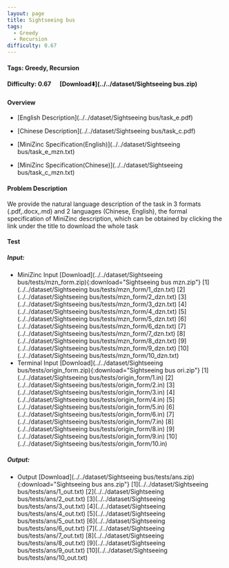 ```yaml
---
layout: page
title: Sightseeing bus
tags:
  - Greedy
  - Recursion
difficulty: 0.67
---
```


#### Tags: Greedy, Recursion
#### Difficulty: 0.67 &nbsp;&nbsp;&nbsp;&nbsp; [Download⬇️](../../dataset/Sightseeing bus.zip)
#### Overview
- [English Description](../../dataset/Sightseeing bus/task_e.pdf)
- [Chinese Description](../../dataset/Sightseeing bus/task_c.pdf)
- [MiniZinc Specification(English)](../../dataset/Sightseeing bus/task_e_mzn.txt)

- [MiniZinc Specification(Chinese)](../../dataset/Sightseeing bus/task_c_mzn.txt)

#### Problem Description
We provide the natural language description of the task in 3 formats (.pdf,.docx,.md) and 2 languages (Chinese, English), the formal specification of MiniZinc description, which can be obtained by clicking the link under the title to download the whole task
#### Test
##### Input:
- MiniZinc Input [Download](../../dataset/Sightseeing bus/tests/mzn_form.zip){:download="Sightseeing bus mzn.zip"} [1](../../dataset/Sightseeing bus/tests/mzn_form/1_dzn.txt) [2](../../dataset/Sightseeing bus/tests/mzn_form/2_dzn.txt) [3](../../dataset/Sightseeing bus/tests/mzn_form/3_dzn.txt) [4](../../dataset/Sightseeing bus/tests/mzn_form/4_dzn.txt) [5](../../dataset/Sightseeing bus/tests/mzn_form/5_dzn.txt) [6](../../dataset/Sightseeing bus/tests/mzn_form/6_dzn.txt) [7](../../dataset/Sightseeing bus/tests/mzn_form/7_dzn.txt) [8](../../dataset/Sightseeing bus/tests/mzn_form/8_dzn.txt) [9](../../dataset/Sightseeing bus/tests/mzn_form/9_dzn.txt) [10](../../dataset/Sightseeing bus/tests/mzn_form/10_dzn.txt) 
- Terminal Input [Download](../../dataset/Sightseeing bus/tests/origin_form.zip){:download="Sightseeing bus ori.zip"} [1](../../dataset/Sightseeing bus/tests/origin_form/1.in) [2](../../dataset/Sightseeing bus/tests/origin_form/2.in) [3](../../dataset/Sightseeing bus/tests/origin_form/3.in) [4](../../dataset/Sightseeing bus/tests/origin_form/4.in) [5](../../dataset/Sightseeing bus/tests/origin_form/5.in) [6](../../dataset/Sightseeing bus/tests/origin_form/6.in) [7](../../dataset/Sightseeing bus/tests/origin_form/7.in) [8](../../dataset/Sightseeing bus/tests/origin_form/8.in) [9](../../dataset/Sightseeing bus/tests/origin_form/9.in) [10](../../dataset/Sightseeing bus/tests/origin_form/10.in) 

##### Output:
- Output [Download](../../dataset/Sightseeing bus/tests/ans.zip){:download="Sightseeing bus ans.zip"} [1](../../dataset/Sightseeing bus/tests/ans/1_out.txt) [2](../../dataset/Sightseeing bus/tests/ans/2_out.txt) [3](../../dataset/Sightseeing bus/tests/ans/3_out.txt) [4](../../dataset/Sightseeing bus/tests/ans/4_out.txt) [5](../../dataset/Sightseeing bus/tests/ans/5_out.txt) [6](../../dataset/Sightseeing bus/tests/ans/6_out.txt) [7](../../dataset/Sightseeing bus/tests/ans/7_out.txt) [8](../../dataset/Sightseeing bus/tests/ans/8_out.txt) [9](../../dataset/Sightseeing bus/tests/ans/9_out.txt) [10](../../dataset/Sightseeing bus/tests/ans/10_out.txt) 

